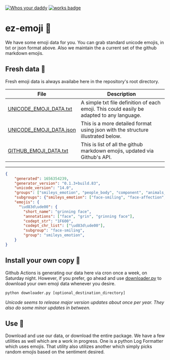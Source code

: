 [![Whos your daddy](https://img.shields.io/badge/whos%20your%20daddy-2.0.7rc3-brightgreen.svg)](https://14.do/)
[![works badge](https://cdn.jsdelivr.net/gh/nikku/works-on-my-machine@v0.2.0/badge.svg)](https://github.com/nikku/works-on-my-machine)

# ez-emoji  :wave:

We have some emoji data for you.  You can grab standard unicode emojis, in txt or json format above.  Also we maintain the a current set of the github markdown emojis.

## Fresh data  :tada:

Fresh emoji data is always availabe here in the repository's root directory.  

| File | Description |
-------| ----------
[UNICODE_EMOJI_DATA.txt](https://github.com/jthop/ez-emoji/blob/master/UNICODE_EMOJI_DATA.txt) | A simple txt file definition of each emoji.  This could easily be adapted to any language.
[UNICODE_EMOJI_DATA.json](https://github.com/jthop/ez-emoji/blob/master/UNICODE_EMOJI_DATA.json) | This is a more detailed format using json with the structure illustrated below.
[GITHUB_EMOJI_DATA.txt](https://github.com/jthop/ez-emoji/blob/master/GITHUB_EMOJI_DATA.txt)  |  This is list of all the github markdown emojis, updated via Github's API.
-----------------

```json
{
    "generated": 1656354239,
    "generator_version": "0.1.3+build.83",
    "unicode_version": "14.0",
    "groups": ["smileys_emotion", "people_body", "component", "animals_nature"],
    "subgroups": {"smileys_emotion": ["face-smiling", "face-affection", "face-tongue", "face-hand"]},
    "emojis": {
      "\ud83d\ude00": {
        "short_name": "grinning face", 
        "annotations": ["face", "grin", "grinning face"],
        "codept_str": "1F600",
        "codept_chr_list": ["\ud83d\ude00"],
        "subgroup": "face-smiling", 
        "group": "smileys_emotion", 
    }
}
```

## Install your own copy  :floppy_disk:

Github Actions is generating our data here via cron once a week, on Saturday night.  However, if you prefer, go ahead and use [downloader.py](https://github.com/jthop/ez-emoji/blob/master/ez_emoji/downloader.py) to download your own emoji data whenever you desire.


```shell
python downloader.py [optional_destination_directory]
```
_Unicode seems to release major version updates about once per year.  They also do some minor updates in between._

## Use  :muscle:

Download and use our data, or download the entire package.  We have a few utilities as well which are a work in progress.  One is a python Log Formatter which uses emojis.  That utility also utilizes another which simply picks random emojis based on the sentiment desired.

